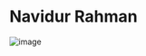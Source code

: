 # Navidur Rahman
![image](https://github.com/Navidur1/ECE444-F2023-Assignment1/assets/26190375/7a3d640a-4c0e-4260-9a64-9acae1e323e3)
